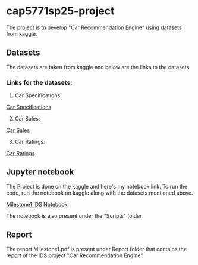 # cap5771sp25-project

The project is to develop "Car Recommendation Engine" using datasets from kaggle.

## Datasets

The datasets are taken from kaggle and below are the links to the datasets.

### Links for the datasets:

1. Car Specifications:

[Car Specifications](https://www.kaggle.com/datasets/jahaidulislam/car-specification-dataset-1945-2020)

2. Car Sales:

[Car Sales](https://www.kaggle.com/datasets/missionjee/car-sales-report)

3. Car Ratings:

[Car Ratings](https://www.kaggle.com/datasets/shreemunpranav/edmunds-car-review)


## Jupyter notebook

The Project is done on the kaggle and here's my notebook link. To run the code, run the notebook on kaggle along with the datasets mentioned above.

[Milestone1 IDS Notebook](https://www.kaggle.com/code/rohithballem/ids-milestone1)

The notebook is also present under the "Scripts" folder

## Report

The report Milestone1.pdf is present under Report folder that contains the report of the IDS project "Car Recommendation Engine"


